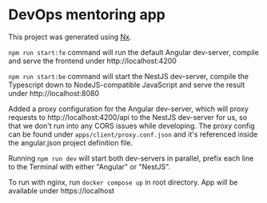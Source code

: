 # DevOps mentoring app

This project was generated using [Nx](https://nx.dev).

`npm run start:fe` command will run the default Angular dev-server, compile and serve the frontend under http://localhost:4200

`npm run start:be` command will start the NestJS dev-server, compile the Typescript down to NodeJS-compatible JavaScript and serve the result under http://localhost:8080

Added a proxy configuration for the Angular dev-server, which will proxy requests to http://localhost:4200/api to the NestJS dev-server for us, so that we don't run into any CORS issues while developing. The proxy config can be found under `apps/client/proxy.conf.json` and it's referenced inside the angular.json project definition file.

Running `npm run dev` will start both dev-servers in parallel, prefix each line to the Terminal with either "Angular" or "NestJS".

To run with nginx, run `docker compose up` in root directory. App will be available under https://localhost 
